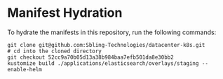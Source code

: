 # Manifest Hydration

To hydrate the manifests in this repository, run the following commands:

```shell
git clone git@github.com:Sbling-Technologies/datacenter-k8s.git
# cd into the cloned directory
git checkout 52cc9a70b05d13a38b984baa7efb501da8e30bb2
kustomize build ./applications/elasticsearch/overlays/staging --enable-helm
```
